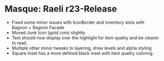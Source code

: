 # Masque: Raeli r23-Release
* Fixed some minor issues with IconBorder and inventory slots with Bagnon + Bagnon Facade
* Moved Junk Icon (gold coin) slightly
* Text should now display over the highlight for item quality and be clearer to read.
* Multiple other minor tweaks to layering, draw levels and alpha styling
* Square Inset has a more defined black inset with item quality coloring.